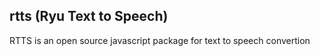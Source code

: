 ## rtts (Ryu Text to Speech)

RTTS is an open source javascript package for text to speech convertion


